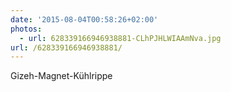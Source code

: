 ```yaml
---
date: '2015-08-04T00:58:26+02:00'
photos:
  - url: 628339166946938881-CLhPJHLWIAAmNva.jpg
url: /628339166946938881/
---
```

Gizeh-Magnet-Kühlrippe 
